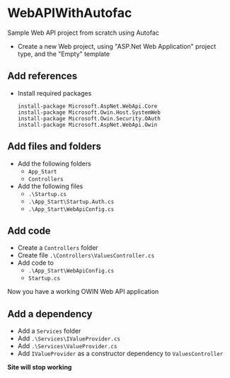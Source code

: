 # WebAPIWithAutofac
Sample Web API project from scratch using Autofac

* Create a new Web project, using "ASP.Net Web Application" project type, and the "Empty" template

## Add references
* Install required packages  
  ```
  install-package Microsoft.AspNet.WebApi.Core
  install-package Microsoft.Owin.Host.SystemWeb
  install-package Microsoft.Owin.Security.OAuth
  install-package Microsoft.AspNet.WebApi.Owin
  ```

## Add files and folders
* Add the following folders
  * `App_Start`  
  * `Controllers`
* Add the following files
  * `.\Startup.cs`
  * `.\App_Start\Startup.Auth.cs`
  * `.\App_Start\WebApiConfig.cs`

## Add code
* Create a `Controllers` folder
* Create file `.\Controllers\ValuesController.cs`
* Add code to
  * `.\App_Start\WebApiConfig.cs`
  * `Startup.cs`

Now you have a working OWIN Web API application

## Add a dependency 
* Add a `Services` folder
* Add `.\Services\IValueProvider.cs`
* Add `.\Services\ValueProvider.cs`
* Add `IValueProvider` as a constructor dependency to `ValuesController`

**Site will stop working**
